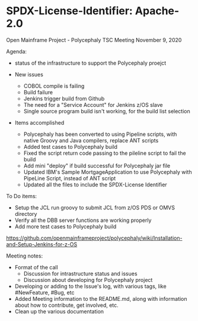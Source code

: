 # SPDX-License-Identifier: Apache-2.0 
Open Mainframe Project - Polycephaly
TSC Meeting
November 9, 2020


Agenda:
- status of the infrastructure to support the Polycephaly proejct
- New issues
	- COBOL compile is failing
	- Build failure
	- Jenkins trigger build from Github
	- The need for a "Service Account" for Jenkins z/OS slave
	- Single source program build isn't working, for the build list selection

- Items accomplished
	- Polycephaly has been converted to using Pipeline scripts, with native Groovy and Java compilers, replace ANT scripts
	- Added test cases to Polycephaly build 
	- Fixed the script return code passing to the pileline script to fail the build
	- Add mini "deploy" if build successful for Polycephaly jar file
	- Updated IBM's Sample MortgageApplication to use Polycephaly with PipeLine Script, instead of ANT script
	- Updated all the files to include the SPDX-License Identifier
	
To Do items:
- Setup the JCL run groovy to submit JCL from z/OS PDS or OMVS directory 
- Verify all the DBB server functions are working properly
- Add more test cases to Polycephaly build

https://github.com/openmainframeproject/polycephaly/wiki/Installation-and-Setup-Jenkins-for-z-OS

Meeting notes:
- Format of the call
  - Discussion for intrastructure status and issues
  - Discussion about developing for Polycephaly project
- Developing or adding to the Issue's log, with various tags, like #NewFeature, #Bug, etc
- Added Meeting information to the README.md, along with information about how to contribute, get involved, etc.
- Clean up the various documentation

